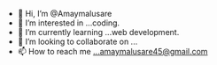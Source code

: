 - 👋 Hi, I’m @Amaymalusare
- 👀 I’m interested in ...coding. 
- 🌱 I’m currently learning ...web development. 
- 💞️ I’m looking to collaborate on ...
- 📫 How to reach me ...amaymalusare45@gmail.com

<!---
Amaymalusare/Amaymalusare is a ✨ special ✨ repository because its `README.md` (this file) appears on your GitHub profile.
You can click the Preview link to take a look at your changes.
--->
